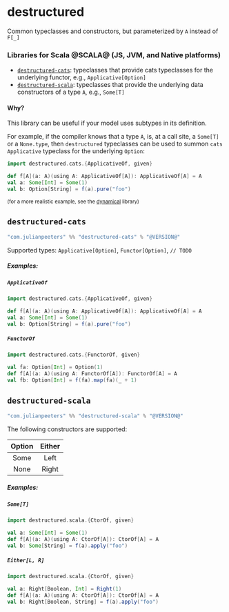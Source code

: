 # destructured

Common typeclasses and constructors, but parameterized by `A` instead of `F[_]`

### Libraries for Scala @SCALA@ (JS, JVM, and Native platforms)
 - [`destructured-cats`](#destructured-cats): typeclasses that provide cats typeclasses for the underlying functor, e.g., `Applicative[Option]`
 - [`destructured-scala`](#destructured-scala): typeclasses that provide the underlying data constructors of a type `A`, e.g., `Some[T]`


#### Why?

This library can be useful if your model uses subtypes in its definition.

For example, if the compiler knows that a type `A`, is, at a call site, a
`Some[T]` or a `None.type`, then `destructured` typeclasses can be used to
summon `cats` `Applicative` typeclass for the underlying `Option`:

```scala mdoc:reset
import destructured.cats.{ApplicativeOf, given}

def f[A](a: A)(using A: ApplicativeOf[A]): ApplicativeOf[A] = A
val a: Some[Int] = Some(1)
val b: Option[String] = f(a).pure("foo")
```

<small>(for a more realistic example, see the [dynamical](https://github.com/julianpeeters/dynamical) library)</small>


## `destructured-cats`

```scala
"com.julianpeeters" %% "destructured-cats" % "@VERSION@"
```

Supported types: `Applicative[Option]`, `Functor[Option]`, `// TODO`

##### Examples:

##### `ApplicativeOf`


```scala mdoc:reset
import destructured.cats.{ApplicativeOf, given}

def f[A](a: A)(using A: ApplicativeOf[A]): ApplicativeOf[A] = A
val a: Some[Int] = Some(1)
val b: Option[String] = f(a).pure("foo")
```


##### `FunctorOf`

```scala mdoc:reset
import destructured.cats.{FunctorOf, given}

val fa: Option[Int] = Option(1)
def f[A](a: A)(using A: FunctorOf[A]): FunctorOf[A] = A
val fb: Option[Int] = f(fa).map(fa)(_ + 1)
```


## `destructured-scala`

```scala
"com.julianpeeters" %% "destructured-scala" % "@VERSION@"
```

The following constructors are supported:

| Option | Either   | 
| :---:  |  :---:   | 
| Some   | Left     | 
| None   | Right    | 

##### Examples:

##### `Some[T]`

```scala mdoc:reset
import destructured.scala.{CtorOf, given}

val a: Some[Int] = Some(1)
def f[A](a: A)(using A: CtorOf[A]): CtorOf[A] = A
val b: Some[String] = f(a).apply("foo")
```

##### `Either[L, R]`

```scala mdoc:reset
import destructured.scala.{CtorOf, given}

val a: Right[Boolean, Int] = Right(1)
def f[A](a: A)(using A: CtorOf[A]): CtorOf[A] = A
val b: Right[Boolean, String] = f(a).apply("foo")
```